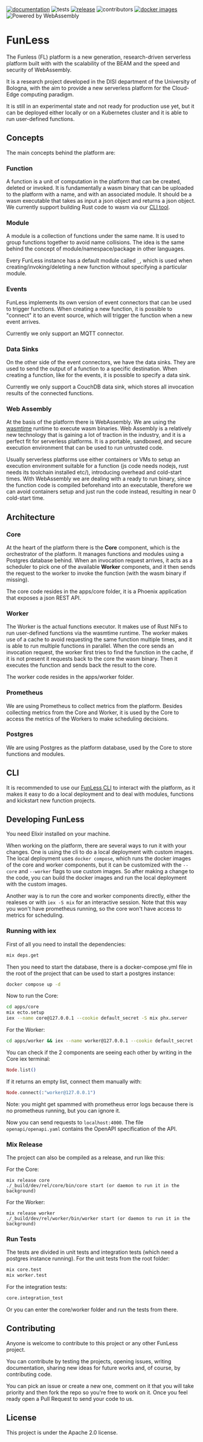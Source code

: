 <!--
  ~ Copyright 2023 Giuseppe De Palma, Matteo Trentin
  ~
  ~ Licensed under the Apache License, Version 2.0 (the "License");
  ~ you may not use this file except in compliance with the License.
  ~ You may obtain a copy of the License at
  ~
  ~ http://www.apache.org/licenses/LICENSE-2.0
  ~
  ~ Unless required by applicable law or agreed to in writing, software
  ~ distributed under the License is distributed on an "AS IS" BASIS,
  ~ WITHOUT WARRANTIES OR CONDITIONS OF ANY KIND, either express or implied.
  ~ See the License for the specific language governing permissions and
  ~ limitations under the License.
-->


[![documentation](https://img.shields.io/website?label=Documentation&url=https%3A%2F%2Ffunless.dev)](https://funless.dev)
![tests](https://github.com/funlessdev/funless/actions/workflows/core-ci.yml/badge.svg)
[![release](https://badgen.net/github/release/funlessdev/funless)](https://github.com/funlessdev/funless/releases/)
![contributors](https://badgen.net/github/contributors/funlessdev/funless) 
[![docker images](https://github.com/funlessdev/funless/actions/workflows/image-release.yml/badge.svg)](https://github.com/funlessdev/funless/packages)
![Powered by WebAssembly](https://img.shields.io/badge/powered%20by-WebAssembly-orange.svg)<br />

# FunLess
The Funless (FL) platform is a new generation, research-driven serverless platform built with with the scalability of the BEAM and the speed 
and security of WebAssembly. 

It is a research project developed in the DISI department of the University of Bologna, with the aim to provide a new 
serverless platform for the Cloud-Edge computing paradigm.

It is still in an experimental state and not ready for production use yet, but it can be deployed either locally or 
on a Kubernetes cluster and it is able to run user-defined functions. 

## Concepts

The main concepts behind the platform are:

### Function

A function is a unit of computation in the platform that can be created, deleted or invoked. 
It is fundamentally a wasm binary that can be uploaded to the platform with a name, and with an associated module. It should be a wasm 
executable that takes as input a json object and returns a json object. We currently support building
Rust code to wasm via our [CLI tool](https://github.com/funlessdev/fl-cli).

### Module
A module is a collection of functions under the same name. It is used to group functions together to avoid name collisions.
The idea is the same behind the concept of module/namespace/package in other languages.

Every FunLess instance has a default module called `_`, which is used when creating/invoking/deleting a new function without specifying a particular module.

### Events

FunLess implements its own version of event connectors that can be used to trigger functions.
When creating a new function, it is possible to "connect" it to an event source, which will trigger the function when a new event arrives.

Currently we only support an MQTT connector.

### Data Sinks

On the other side of the event connectors, we have the data sinks.
They are used to send the output of a function to a specific destination.
When creating a function, like for the events, it is possible to specify a data sink.

Currently we only support a CouchDB data sink, which stores all invocation results of the connected functions.

### Web Assembly

At the basis of the platform there is WebAssembly. We are using the [wasmtime](https://wasmtime.dev/) runtime to execute wasm binaries.
Web Assembly is a relatively new technology that is gaining a lot of traction in the industry, and it is a perfect fit for serverless platforms.
It is a portable, sandboxed, and secure execution environment that can be used to run untrusted code. 

Usually serverless platforms use 
either containers or VMs to setup an execution environment suitable for a function (js code needs nodejs, rust needs its toolchain installed etc/), introducing overhead and cold-start times. With WebAssembly we are dealing with a ready to run binary, since the function code is compiled beforehand into an executable, therefore we can avoid containers setup and just run the code instead, resulting in near 0 cold-start time.

## Architecture

### Core
At the heart of the platform there is the **Core** component, which is the orchestrator of the platform. It manages functions and modules using a Postgres database behind. When an invocation request arrives, it acts as a scheduler to pick one of the available **Worker** componets, and it then sends the request to the worker to invoke the function (with the wasm binary if missing).

The core code resides in the apps/core folder, it is a Phoenix application that exposes a json REST API.

### Worker

The Worker is the actual functions executor. It makes use of Rust NIFs to run user-defined functions via the wasmtime runtime.
The worker makes use of a cache to avoid requesting the same function multiple times, and it is able to run multiple functions in parallel.
When the core sends an invocation request, the worker first tries to find the function in the cache, if it is not present it requests back to 
the core the wasm binary. Then it executes the function and sends back the result to the core.

The worker code resides in the apps/worker folder.

### Prometheus

We are using Prometheus to collect metrics from the platform. Besides collecting metrics from the Core and Worker, it is 
used by the Core to access the metrics of the Workers to make scheduling decisions.

### Postgres

We are using Postgres as the platform database, used by the Core to store functions and modules.

## CLI

It is recommended to use our [FunLess CLI](https://github.com/funlessdev/fl-cli) to interact with the platform, as it makes it easy to
do a local deployment and to deal with modules, functions and kickstart new function projects.

## Developing FunLess

You need Elixir installed on your machine.

When working on the platform, there are several ways to run it with your changes.
One is using the cli to do a local deployment with custom images. The local deployment uses `docker compose`, which runs
the docker images of the core and worker components, but it can be customized with the `--core` and `--worker` flags to use custom images.
So after making a change to the code, you can build the docker images and run the local deployment with the custom images.

Another way is to run the core and worker components directly, either the realeses or with `iex -S mix` for an interactive session.
Note that this way you won't have prometheus running, so the core won't have access to metrics for scheduling.

### Running with iex

First of all you need to install the dependencies:

```bash
mix deps.get
```

Then you need to start the database, there is a docker-compose.yml file in the root of the project that can be used to start a postgres instance:

```bash
docker compose up -d
```

Now to run the Core: 

```bash
cd apps/core
mix ecto.setup
iex --name core@127.0.0.1 --cookie default_secret -S mix phx.server
```

For the Worker:

```bash
cd apps/worker && iex --name worker@127.0.0.1 --cookie default_secret -S mix
```

You can check if the 2 components are seeing each other by writing in the Core iex terminal:

```elixir
Node.list()
```

If it returns an empty list, connect them manually with:
  
```elixir
Node.connect(:"worker@127.0.0.1")
```

Note: you might get spammed with prometheus error logs because there is no prometheus running, but you can ignore it.

Now you can send requests to `localhost:4000`. The file `openapi/openapi.yaml` contains the OpenAPI specification of the API.

### Mix Release

The project can also be compiled as a release, and run like this:

For the Core: 
```
mix release core
./_build/dev/rel/core/bin/core start (or daemon to run it in the background)
```

For the Worker:
```
mix release worker
./_build/dev/rel/worker/bin/worker start (or daemon to run it in the background)
```

### Run Tests

The tests are divided in unit tests and integration tests (which need a postgres instance running).
For the unit tests from the root folder:

```bash
mix core.test
mix worker.test
```

For the integration tests:
  
```bash
core.integration_test
```

Or you can enter the core/worker folder and run the tests from there.

## Contributing

Anyone is welcome to contribute to this project or any other FunLess project. 

You can contribute by testing the projects, opening issues, writing documentation, sharing new ideas for future works and, of course,
by contributing code. 

You can pick an issue or create a new one, comment on it that you will take priority and then fork the repo so you're free to work on it.
Once you feel ready open a Pull Request to send your code to us.

## License

This project is under the Apache 2.0 license.

